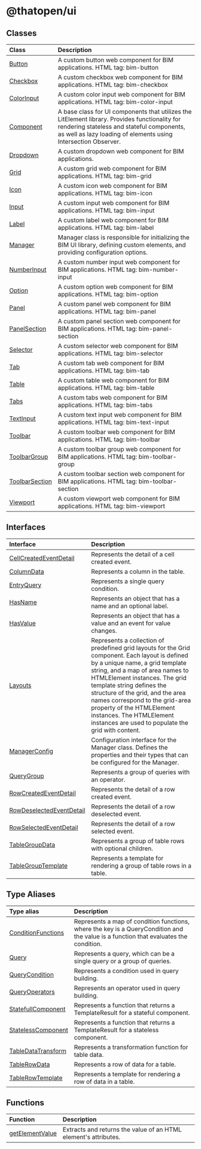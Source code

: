 # @thatopen/ui

## Classes

| Class | Description |
| :------ | :------ |
| [Button](classes/Button.md) | A custom button web component for BIM applications. HTML tag: bim-button |
| [Checkbox](classes/Checkbox.md) | A custom checkbox web component for BIM applications. HTML tag: bim-checkbox |
| [ColorInput](classes/ColorInput.md) | A custom color input web component for BIM applications. HTML tag: bim-color-input |
| [Component](classes/Component.md) | A base class for UI components that utilizes the LitElement library. Provides functionality for rendering stateless and stateful components, as well as lazy loading of elements using Intersection Observer. |
| [Dropdown](classes/Dropdown.md) | A custom dropdown web component for BIM applications. |
| [Grid](classes/Grid.md) | A custom grid web component for BIM applications. HTML tag: bim-grid |
| [Icon](classes/Icon.md) | A custom icon web component for BIM applications. HTML tag: bim-icon |
| [Input](classes/Input.md) | A custom input web component for BIM applications. HTML tag: bim-input |
| [Label](classes/Label.md) | A custom label web component for BIM applications. HTML tag: bim-label |
| [Manager](classes/Manager.md) | Manager class is responsible for initializing the BIM UI library, defining custom elements, and providing configuration options. |
| [NumberInput](classes/NumberInput.md) | A custom number input web component for BIM applications. HTML tag: bim-number-input |
| [Option](classes/Option.md) | A custom option web component for BIM applications. HTML tag: bim-option |
| [Panel](classes/Panel.md) | A custom panel web component for BIM applications. HTML tag: bim-panel |
| [PanelSection](classes/PanelSection.md) | A custom panel section web component for BIM applications. HTML tag: bim-panel-section |
| [Selector](classes/Selector.md) | A custom selector web component for BIM applications. HTML tag: bim-selector |
| [Tab](classes/Tab.md) | A custom tab web component for BIM applications. HTML tag: bim-tab |
| [Table](classes/Table.md) | A custom table web component for BIM applications. HTML tag: bim-table |
| [Tabs](classes/Tabs.md) | A custom tabs web component for BIM applications. HTML tag: bim-tabs |
| [TextInput](classes/TextInput.md) | A custom text input web component for BIM applications. HTML tag: bim-text-input |
| [Toolbar](classes/Toolbar.md) | A custom toolbar web component for BIM applications. HTML tag: bim-toolbar |
| [ToolbarGroup](classes/ToolbarGroup.md) | A custom toolbar group web component for BIM applications. HTML tag: bim-toolbar-group |
| [ToolbarSection](classes/ToolbarSection.md) | A custom toolbar section web component for BIM applications. HTML tag: bim-toolbar-section |
| [Viewport](classes/Viewport.md) | A custom viewport web component for BIM applications. HTML tag: bim-viewport |

## Interfaces

| Interface | Description |
| :------ | :------ |
| [CellCreatedEventDetail](interfaces/CellCreatedEventDetail.md) | Represents the detail of a cell created event. |
| [ColumnData](interfaces/ColumnData.md) | Represents a column in the table. |
| [EntryQuery](interfaces/EntryQuery.md) | Represents a single query condition. |
| [HasName](interfaces/HasName.md) | Represents an object that has a name and an optional label. |
| [HasValue](interfaces/HasValue.md) | Represents an object that has a value and an event for value changes. |
| [Layouts](interfaces/Layouts.md) | Represents a collection of predefined grid layouts for the Grid component. Each layout is defined by a unique name, a grid template string, and a map of area names to HTMLElement instances. The grid template string defines the structure of the grid, and the area names correspond to the grid-area property of the HTMLElement instances. The HTMLElement instances are used to populate the grid with content. |
| [ManagerConfig](interfaces/ManagerConfig.md) | Configuration interface for the Manager class. Defines the properties and their types that can be configured for the Manager. |
| [QueryGroup](interfaces/QueryGroup.md) | Represents a group of queries with an operator. |
| [RowCreatedEventDetail](interfaces/RowCreatedEventDetail.md) | Represents the detail of a row created event. |
| [RowDeselectedEventDetail](interfaces/RowDeselectedEventDetail.md) | Represents the detail of a row deselected event. |
| [RowSelectedEventDetail](interfaces/RowSelectedEventDetail.md) | Represents the detail of a row selected event. |
| [TableGroupData](interfaces/TableGroupData.md) | Represents a group of table rows with optional children. |
| [TableGroupTemplate](interfaces/TableGroupTemplate.md) | Represents a template for rendering a group of table rows in a table. |

## Type Aliases

| Type alias | Description |
| :------ | :------ |
| [ConditionFunctions](type-aliases/ConditionFunctions.md) | Represents a map of condition functions, where the key is a QueryCondition and the value is a function that evaluates the condition. |
| [Query](type-aliases/Query.md) | Represents a query, which can be a single query or a group of queries. |
| [QueryCondition](type-aliases/QueryCondition.md) | Represents a condition used in query building. |
| [QueryOperators](type-aliases/QueryOperators.md) | Represents an operator used in query building. |
| [StatefullComponent](type-aliases/StatefullComponent.md) | Represents a function that returns a TemplateResult for a stateful component. |
| [StatelessComponent](type-aliases/StatelessComponent.md) | Represents a function that returns a TemplateResult for a stateless component. |
| [TableDataTransform](type-aliases/TableDataTransform.md) | Represents a transformation function for table data. |
| [TableRowData](type-aliases/TableRowData.md) | Represents a row of data for a table. |
| [TableRowTemplate](type-aliases/TableRowTemplate.md) | Represents a template for rendering a row of data in a table. |

## Functions

| Function | Description |
| :------ | :------ |
| [getElementValue](functions/getElementValue.md) | Extracts and returns the value of an HTML element's attributes. |
